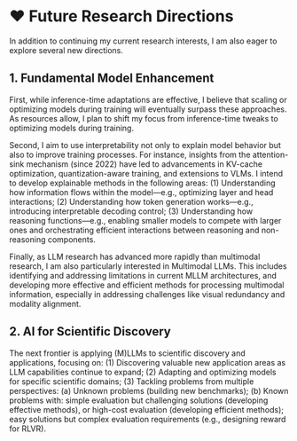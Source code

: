 <span class='anchor' id='future'></span>

# ❤️ Future Research Directions

In addition to continuing my current research interests, I am also eager to explore several new directions.

## 1. Fundamental Model Enhancement

First, while inference-time adaptations are effective, I believe that scaling or optimizing models during training will eventually surpass these approaches. As resources allow, I plan to shift my focus from inference-time tweaks to optimizing models during training. 

Second, I aim to use interpretability not only to explain model behavior but also to improve training processes. For instance, insights from the attention-sink mechanism (since 2022) have led to advancements in KV-cache optimization, quantization-aware training, and extensions to VLMs. I intend to develop explainable methods in the following areas: (1) Understanding how information flows within the model—e.g., optimizing layer and head interactions; (2) Understanding how token generation works—e.g., introducing interpretable decoding control; (3) Understanding how reasoning functions—e.g., enabling smaller models to compete with larger ones and orchestrating efficient interactions between reasoning and non-reasoning components.

Finally, as LLM research has advanced more rapidly than multimodal research, I am also particularly interested in Multimodal LLMs. This includes identifying and addressing limitations in current MLLM architectures, and developing more effective and efficient methods for processing multimodal information, especially in addressing challenges like visual redundancy and modality alignment.

## 2. AI for Scientific Discovery

The next frontier is applying (M)LLMs to scientific discovery and applications, focusing on: (1) Discovering valuable new application areas as LLM capabilities continue to expand; (2) Adapting and optimizing models for specific scientific domains; (3) Tackling problems from multiple perspectives: (a) Unknown problems (building new benchmarks); (b) Known problems with: simple evaluation but challenging solutions (developing effective methods), or high-cost evaluation (developing efficient methods); easy solutions but complex evaluation requirements (e.g., designing reward for RLVR).